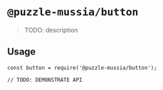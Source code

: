 # `@puzzle-mussia/button`

> TODO: description

## Usage

```
const button = require('@puzzle-mussia/button');

// TODO: DEMONSTRATE API
```
